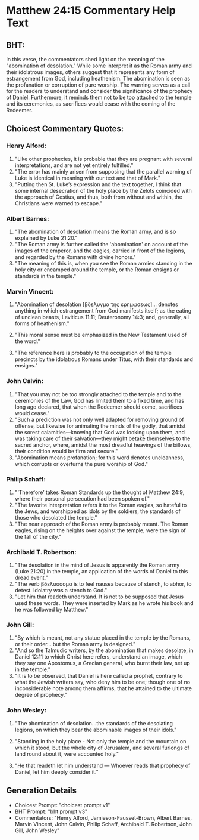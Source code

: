 # Matthew 24:15 Commentary Help Text

## BHT:
In this verse, the commentators shed light on the meaning of the "abomination of desolation." While some interpret it as the Roman army and their idolatrous images, others suggest that it represents any form of estrangement from God, including heathenism. The abomination is seen as the profanation or corruption of pure worship. The warning serves as a call for the readers to understand and consider the significance of the prophecy of Daniel. Furthermore, it reminds them not to be too attached to the temple and its ceremonies, as sacrifices would cease with the coming of the Redeemer.

## Choicest Commentary Quotes:
### Henry Alford:
1. "Like other prophecies, it is probable that they are pregnant with several interpretations, and are not yet entirely fulfilled."
2. "The error has mainly arisen from supposing that the parallel warning of Luke is identical in meaning with our text and that of Mark."
3. "Putting then St. Luke’s expression and the text together, I think that some internal desecration of the holy place by the Zelots coincided with the approach of Cestius, and thus, both from without and within, the Christians were warned to escape."

### Albert Barnes:
1. "The abomination of desolation means the Roman army, and is so explained by Luke 21:20."
2. "The Roman army is further called the 'abomination' on account of the images of the emperor, and the eagles, carried in front of the legions, and regarded by the Romans with divine honors."
3. "The meaning of this is, when you see the Roman armies standing in the holy city or encamped around the temple, or the Roman ensigns or standards in the temple."

### Marvin Vincent:
1. "Abomination of desolation [βδελυγμα της ερημωσεως]... denotes anything in which estrangement from God manifests itself; as the eating of unclean beasts, Leviticus 11:11; Deuteronomy 14:3; and, generally, all forms of heathenism." 

2. "This moral sense must be emphasized in the New Testament used of the word." 

3. "The reference here is probably to the occupation of the temple precincts by the idolatrous Romans under Titus, with their standards and ensigns."

### John Calvin:
1. "That you may not be too strongly attached to the temple and to the ceremonies of the Law, God has limited them to a fixed time, and has long ago declared, that when the Redeemer should come, sacrifices would cease."
2. "Such a prediction was not only well adapted for removing ground of offense, but likewise for animating the minds of the godly, that amidst the sorest calamities—knowing that God was looking upon them, and was taking care of their salvation—they might betake themselves to the sacred anchor, where, amidst the most dreadful heavings of the billows, their condition would be firm and secure."
3. "Abomination means profanation; for this word denotes uncleanness, which corrupts or overturns the pure worship of God."

### Philip Schaff:
1. "‘Therefore’ takes Roman Standards up the thought of Matthew 24:9, where their personal persecution had been spoken of."
2. "The favorite interpretation refers it to the Roman eagles, so hateful to the Jews, and worshipped as idols by the soldiers, the standards of those who desolated the temple."
3. "The near approach of the Roman army is probably meant. The Roman eagles, rising on the heights over against the temple, were the sign of the fall of the city."

### Archibald T. Robertson:
1. "The desolation in the mind of Jesus is apparently the Roman army (Luke 21:20) in the temple, an application of the words of Daniel to this dread event."
2. "The verb βδελυσσομα is to feel nausea because of stench, to abhor, to detest. Idolatry was a stench to God."
3. "Let him that readeth understand. It is not to be supposed that Jesus used these words. They were inserted by Mark as he wrote his book and he was followed by Matthew."

### John Gill:
1. "By which is meant, not any statue placed in the temple by the Romans, or their order... but the Roman army is designed." 
2. "And so the Talmudic writers, by the abomination that makes desolate, in Daniel 12:11 to which Christ here refers, understand an image, which they say one Apostomus, a Grecian general, who burnt their law, set up in the temple."
3. "It is to be observed, that Daniel is here called a prophet, contrary to what the Jewish writers say, who deny him to be one; though one of no inconsiderable note among them affirms, that he attained to the ultimate degree of prophecy."

### John Wesley:
1. "The abomination of desolation...the standards of the desolating legions, on which they bear the abominable images of their idols." 

2. "Standing in the holy place - Not only the temple and the mountain on which it stood, but the whole city of Jerusalem, and several furlongs of land round about it, were accounted holy."

3. "He that readeth let him understand — Whoever reads that prophecy of Daniel, let him deeply consider it."


## Generation Details
- Choicest Prompt: "choicest prompt v1"
- BHT Prompt: "bht prompt v3"
- Commentators: "Henry Alford, Jamieson-Fausset-Brown, Albert Barnes, Marvin Vincent, John Calvin, Philip Schaff, Archibald T. Robertson, John Gill, John Wesley"
